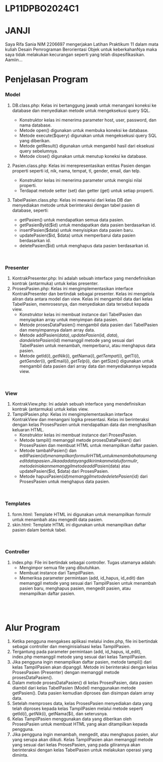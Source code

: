 # LP11DPBO2024C1

# JANJI
Saya Rifa Sania NIM 2206697 mengerjakan Latihan Praktikum 11 dalam mata kuliah Desain Pemrograman Berorientasi Objek
untuk keberkahanNya maka saya tidak melakukan kecurangan seperti yang telah dispesifikasikan. Aamiin...

# Penjelasan Program
### Model
1. DB.class.php: Kelas ini bertanggung jawab untuk menangani koneksi ke database dan menyediakan metode untuk mengeksekusi query SQL.
    - Konstruktor kelas ini menerima parameter host, user, password, dan nama database.
    - Metode open() digunakan untuk membuka koneksi ke database.
    - Metode execute($query) digunakan untuk mengeksekusi query SQL yang diberikan.
    - Metode getResult() digunakan untuk mengambil hasil dari eksekusi query sebelumnya.
    - Metode close() digunakan untuk menutup koneksi ke database.


2. Pasien.class.php: Kelas ini merepresentasikan entitas Pasien dengan properti seperti id, nik, nama, tempat, tl, gender, email, dan telp.

    - Konstruktor kelas ini menerima parameter untuk mengisi nilai properti.
    - Terdapat metode setter (set) dan getter (get) untuk setiap properti.


3. TabelPasien.class.php: Kelas ini mewarisi dari kelas DB dan menyediakan metode untuk berinteraksi dengan tabel pasien di database, seperti:

    - getPasien() untuk mendapatkan semua data pasien.
    - getPasienById($id) untuk mendapatkan data pasien berdasarkan id.
    - insertPasien($data) untuk menyisipkan data pasien baru.
    - updatePasien($id, $data) untuk memperbarui data pasien berdasarkan id.
    - deletePasien($id) untuk menghapus data pasien berdasarkan id.

</br>

### Presenter   
1. KontrakPresenter.php: Ini adalah sebuah interface yang mendefinisikan kontrak (antarmuka) untuk kelas presenter.
2. ProsesPasien.php: Kelas ini mengimplementasikan interface KontrakPresenter dan bertindak sebagai presenter. Kelas ini mengelola aliran data antara model dan view. Kelas ini mengambil data dari kelas TabelPasien, memrosesnya, dan menyediakan data tersebut kepada view.
    - Konstruktor kelas ini membuat instance dari TabelPasien dan menyiapkan array untuk menyimpan data pasien.
    - Metode prosesDataPasien() mengambil data pasien dari TabelPasien dan menyimpannya dalam array data.
    - Metode addPasien($data), updatePasien($id, $data), dan deletePasien($id) memanggil metode yang sesuai dari TabelPasien untuk menambah, memperbarui, atau menghapus data pasien.
    - Metode getId($i), getNik($i), getNama($i), getTempat($i), getTl($i), getGender($i), getEmail($i), getTelp($i), dan getSize() digunakan untuk mengambil data pasien dari array data dan menyediakannya kepada view.

</br>

### View
1. KontrakView.php: Ini adalah sebuah interface yang mendefinisikan kontrak (antarmuka) untuk kelas view.
2. TampilPasien.php: Kelas ini mengimplementasikan interface KontrakView dan menangani logika presentasi. Kelas ini berinteraksi dengan kelas ProsesPasien untuk mendapatkan data dan menghasilkan keluaran HTML.
    - Konstruktor kelas ini membuat instance dari ProsesPasien.
    - Metode tampil() memanggil metode prosesDataPasien() dari ProsesPasien dan membuat HTML untuk menampilkan daftar pasien.
    - Metode tambahPasien() dan editPasien($id) menampilkan formulir HTML untuk menambah atau mengedit data pasien. Jika ada data yang dikirimkan melalui formulir, metode ini akan memanggil metode addPasien($data) atau updatePasien($id, $data) dari ProsesPasien.
    - Metode hapusPasien($id) memanggil metode deletePasien($id) dari ProsesPasien untuk menghapus data pasien.

</br>

### Templates
1. form.html: Template HTML ini digunakan untuk menampilkan formulir untuk menambah atau mengedit data pasien.
2. skin.html: Template HTML ini digunakan untuk menampilkan daftar pasien dalam bentuk tabel.

</br>

### Controller
1. index.php: File ini bertindak sebagai controller. Tugas utamanya adalah:
    - Mengimpor semua file yang dibutuhkan.
    - Membuat instance dari TampilPasien.
    - Memeriksa parameter permintaan (add, id_hapus, id_edit) dan memanggil metode yang sesuai dari TampilPasien untuk menambah pasien baru, menghapus pasien, mengedit pasien, atau menampilkan daftar pasien.

</br></br>    

# Alur Program
1. Ketika pengguna mengakses aplikasi melalui index.php, file ini bertindak sebagai controller dan menginisialisasi kelas TampilPasien.
2. Tergantung pada parameter permintaan (add, id_hapus, id_edit), index.php memanggil metode yang sesuai dari kelas TampilPasien.
3. Jika pengguna ingin menampilkan daftar pasien, metode tampil() dari kelas TampilPasien akan dipanggil. Metode ini berinteraksi dengan kelas ProsesPasien (Presenter) dengan memanggil metode prosesDataPasien().
4. Dalam metode prosesDataPasien() di kelas ProsesPasien, data pasien diambil dari kelas TabelPasien (Model) menggunakan metode getPasien(). Data pasien kemudian diproses dan disimpan dalam array data.
5. Setelah memproses data, kelas ProsesPasien menyediakan data yang telah diproses kepada kelas TampilPasien melalui metode seperti getId($i), getNik($i), getNama($i), dan seterusnya.
6. Kelas TampilPasien menggunakan data yang diberikan oleh ProsesPasien untuk membuat HTML yang akan ditampilkan kepada pengguna.
7. Jika pengguna ingin menambah, mengedit, atau menghapus pasien, alur yang serupa akan diikuti. Kelas TampilPasien akan memanggil metode yang sesuai dari kelas ProsesPasien, yang pada gilirannya akan berinteraksi dengan kelas TabelPasien untuk melakukan operasi yang diminta.